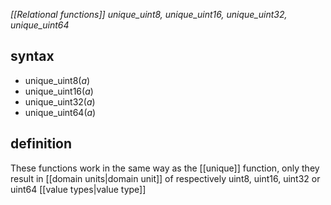 *[[Relational functions]] unique_uint8, unique_uint16, unique_uint32, unique_uint64*

## syntax

- unique_uint8(*a*)
- unique_uint16(*a*)
- unique_uint32(*a*)
- unique_uint64(*a*)

## definition

These functions work in the same way as the [[unique]] function, only they result in [[domain units|domain unit]] of respectively uint8, uint16, uint32 or uint64 [[value types|value type]]